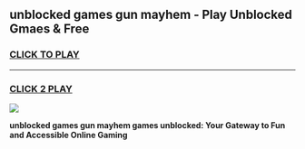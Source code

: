 
## unblocked games gun mayhem - Play Unblocked Gmaes & Free
<h3>
<a href="https://premium.freeplayer.one?title=unblocked_games_gun_mayhem&ref=19F">CLICK TO PLAY</a></h3>
<hr>

<h3>
<a href="https://premium.freeplayer.one?title=unblocked_games_gun_mayhem&ref=19F">CLICK 2 PLAY</a>
  
</h3>

<a href="https://premium.freeplayer.one?title=unblocked_games_gun_mayhem&ref=19F/"><img src="https://clearcache.store/games.png"></a>


**unblocked games gun mayhem games unblocked: Your Gateway to Fun and Accessible Online Gaming**
